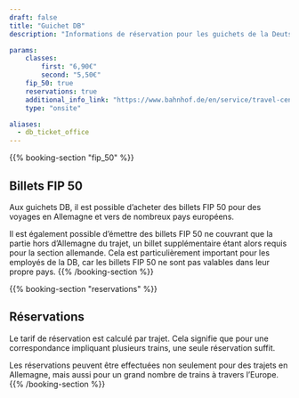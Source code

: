 ```yaml
---
draft: false
title: "Guichet DB"
description: "Informations de réservation pour les guichets de la Deutsche Bahn."

params:
    classes:
        first: "6,90€"
        second: "5,50€"
    fip_50: true
    reservations: true
    additional_info_link: "https://www.bahnhof.de/en/service/travel-centre"
    type: "onsite"

aliases:
  - db_ticket_office
---
```


{{% booking-section "fip_50" %}}
## Billets FIP 50

Aux guichets DB, il est possible d’acheter des billets FIP 50 pour des voyages en Allemagne et vers de nombreux pays européens.

Il est également possible d’émettre des billets FIP 50 ne couvrant que la partie hors d’Allemagne du trajet, un billet supplémentaire étant alors requis pour la section allemande. Cela est particulièrement important pour les employés de la DB, car les billets FIP 50 ne sont pas valables dans leur propre pays.
{{% /booking-section %}}

{{% booking-section "reservations" %}}
## Réservations

Le tarif de réservation est calculé par trajet. Cela signifie que pour une correspondance impliquant plusieurs trains, une seule réservation suffit.

Les réservations peuvent être effectuées non seulement pour des trajets en Allemagne, mais aussi pour un grand nombre de trains à travers l’Europe.
{{% /booking-section %}}
